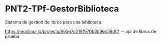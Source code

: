 # PNT2-TPf-GestorBiblioteca
Sistema de gestion de libros para una biblioteca


https://mockapi.io/projects/66567c019f970b3b36c58d0f -- api de libros de prueba 
